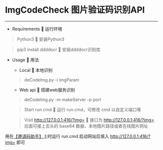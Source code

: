 ImgCodeCheck 图片验证码识别API
==========================

---
+ Requirements 🔲 运行环境

> Python3 🔲 安装Python3

> pip3 install ddddocr 🔲 安装ddddocr识别库

+ Usage 🔲 用法

  - Local 🔲 本地识别
  > deCodeImg.py -i imgParam

  - Web api 🔲 搭建web服务识别
  > deCodeImg.py -m makeServer -p port

  > Start run.cmd 🔲 运行 run.cmd，可修改 cmd 以自定义端口等
    
  > Visit http://127.0.0.1:416/?img= 🔲 接口为 http://127.0.0.1:416/?img= 后面可接上去头的 base64 数据、本地图片路径或者在线图片网址
  
用在[【邀请码助手】](https://chrome.google.com/webstore/detail/register-invitation-code/ndmlflmkmohjoechiepcpflbljadmemp)上时运行 run.cmd 启动网站后填入 http://127.0.0.1:416/?img= 即可
